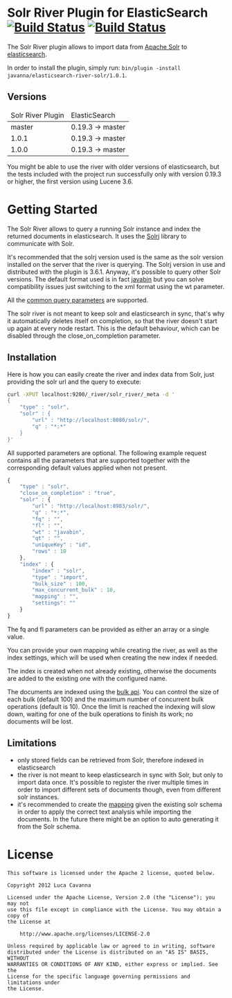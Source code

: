 Solr River Plugin for ElasticSearch [![Build Status](https://buildhive.cloudbees.com/job/javanna/job/elasticsearch-river-solr/badge/icon)](https://buildhive.cloudbees.com/job/javanna/job/elasticsearch-river-solr/) [![Build Status](https://travis-ci.org/javanna/elasticsearch-river-solr.png)](https://travis-ci.org/javanna/elasticsearch-river-solr)
==================================

The Solr River plugin allows to import data from [Apache Solr](http://lucene.apache.org/solr) to [elasticsearch](http://www.elasticsearch.org).

In order to install the plugin, simply run: `bin/plugin -install javanna/elasticsearch-river-solr/1.0.1`.


Versions
--------

<table>
	<thead>
		<tr>
			<td>Solr River Plugin</td>
			<td>ElasticSearch</td>
		</tr>
	</thead>
	<tbody>
		<tr>
			<td>master</td>
			<td>0.19.3 -> master</td>
		</tr>
		<tr>
            <td>1.0.1</td>
            <td>0.19.3 -> master</td>
        </tr>
		<tr>
            <td>1.0.0</td>
        	<td>0.19.3 -> master</td>
        </tr>
	</tbody>
</table>


You might be able to use the river with older versions of elasticsearch, but the tests included with the project run successfully only with version 0.19.3 or higher, the first version using Lucene 3.6.

Getting Started
===============

The Solr River allows to query a running Solr instance and index the returned documents in elasticsearch.
It uses the [Solrj](http://wiki.apache.org/solr/Solrj) library to communicate with Solr.

It's recommended that the solrj version used is the same as the solr version installed on the server that the river is querying.
The Solrj version in use and distributed with the plugin is 3.6.1. Anyway, it's possible to query other Solr versions.
The default format used is in fact [javabin](http://wiki.apache.org/solr/javabin) but you can solve compatibility issues just switching to the xml format using the wt parameter.

All the [common query parameters](http://wiki.apache.org/solr/CommonQueryParameters) are supported.

The solr river is not meant to keep solr and elasticsearch in sync, that's why it automatically deletes itself on completion, so that the river doesn't start up again at every node restart.
This is the default behaviour, which can be disabled through the close_on_completion parameter.


Installation
------------

Here is how you can easily create the river and index data from Solr, just providing the solr url and the query to execute:

```sh
curl -XPUT localhost:9200/_river/solr_river/_meta -d '
{
    "type" : "solr",
    "solr" : {
        "url" : "http://localhost:8080/solr/",
        "q" : "*:*"
    }
}'
```

All supported parameters are optional. The following example request contains all the parameters that are supported together with the corresponding default values applied when not present.

```javascript
{
    "type" : "solr",
    "close_on_completion" : "true",
    "solr" : {
        "url" : "http://localhost:8983/solr/",
        "q" : "*:*",
        "fq" : "",
        "fl" : "",
        "wt" : "javabin",
        "qt" : "",
        "uniqueKey" : "id",
        "rows" : 10
    },
    "index" : {
        "index" : "solr",
        "type" : "import",
        "bulk_size" : 100,
        "max_concurrent_bulk" : 10,
        "mapping" : "",
        "settings": ""
    }
}
```

The fq and fl parameters can be provided as either an array or a single value.

You can provide your own mapping while creating the river, as well as the index settings, which will be used when creating the new index if needed.

The index is created when not already existing, otherwise the documents are added to the existing one with the configured name.

The documents are indexed using the [bulk api](http://www.elasticsearch.org/guide/reference/java-api/bulk.html).
You can control the size of each bulk (default 100) and the maximum number of concurrent bulk operations (default is 10).
Once the limit is reached the indexing will slow down, waiting for one of the bulk operations to finish its work; no documents will be lost.

Limitations
------------

* only stored fields can be retrieved from Solr, therefore indexed in elasticsearch
* the river is not meant to keep elasticsearch in sync with Solr, but only to import data once. It's possible to register the river multiple times in order to import different sets of documents though, even from different solr instances.
* it's recommended to create the [mapping](http://www.elasticsearch.org/guide/reference/mapping/index.html) given the existing solr schema in order to apply the correct text analysis while importing the documents. In the future there might be an option to auto generating it from the Solr schema.

License
=======

```
This software is licensed under the Apache 2 license, quoted below.

Copyright 2012 Luca Cavanna

Licensed under the Apache License, Version 2.0 (the "License"); you may not
use this file except in compliance with the License. You may obtain a copy of
the License at

    http://www.apache.org/licenses/LICENSE-2.0

Unless required by applicable law or agreed to in writing, software
distributed under the License is distributed on an "AS IS" BASIS, WITHOUT
WARRANTIES OR CONDITIONS OF ANY KIND, either express or implied. See the
License for the specific language governing permissions and limitations under
the License.
```
